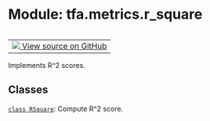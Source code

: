 <div itemscope itemtype="http://developers.google.com/ReferenceObject">
<meta itemprop="name" content="tfa.metrics.r_square" />
<meta itemprop="path" content="Stable" />
</div>

# Module: tfa.metrics.r_square


<table class="tfo-notebook-buttons tfo-api" align="left">

<td>
  <a target="_blank" href="https://github.com/tensorflow/addons/tree/r0.6/tensorflow_addons/metrics/r_square.py">
    <img src="https://www.tensorflow.org/images/GitHub-Mark-32px.png" />
    View source on GitHub
  </a>
</td></table>



Implements R^2 scores.

<!-- Placeholder for "Used in" -->


## Classes

[`class RSquare`](../../tfa/metrics/RSquare.md): Compute R^2 score.

